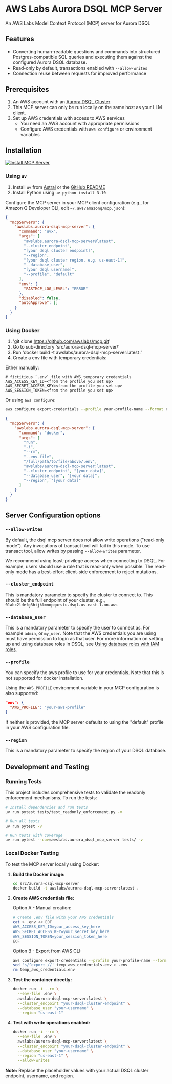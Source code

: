 # AWS Labs Aurora DSQL MCP Server

An AWS Labs Model Context Protocol (MCP) server for Aurora DSQL

## Features

- Converting human-readable questions and commands into structured Postgres-compatible SQL queries and executing them against the configured Aurora DSQL database.
- Read-only by default, transactions enabled with `--allow-writes`
- Connection reuse between requests for improved performance

## Prerequisites

1. An AWS account with an [Aurora DSQL Cluster](https://docs.aws.amazon.com/aurora-dsql/latest/userguide/getting-started.html)
1. This MCP server can only be run locally on the same host as your LLM client.
1. Set up AWS credentials with access to AWS services
   - You need an AWS account with appropriate permissions
   - Configure AWS credentials with `aws configure` or environment variables

## Installation

[![Install MCP Server](https://cursor.com/deeplink/mcp-install-light.svg)](https://cursor.com/install-mcp?name=awslabs.aurora-dsql-mcp-server&config=eyJjb21tYW5kIjoidXZ4IGF3c2xhYnMuYXVyb3JhLWRzcWwtbWNwLXNlcnZlckBsYXRlc3QgLS1jbHVzdGVyX2VuZHBvaW50IFt5b3VyIGRzcWwgY2x1c3RlciBlbmRwb2ludF0gLS1yZWdpb24gW3lvdXIgZHNxbCBjbHVzdGVyIHJlZ2lvbiwgZS5nLiB1cy1lYXN0LTFdIC0tZGF0YWJhc2VfdXNlciBbeW91ciBkc3FsIHVzZXJuYW1lXSAtLXByb2ZpbGUgZGVmYXVsdCIsImVudiI6eyJGQVNUTUNQX0xPR19MRVZFTCI6IkVSUk9SIn0sImRpc2FibGVkIjpmYWxzZSwiYXV0b0FwcHJvdmUiOltdfQ%3D%3D)

### Using `uv`

1. Install `uv` from [Astral](https://docs.astral.sh/uv/getting-started/installation/) or the [GitHub README](https://github.com/astral-sh/uv#installation)
2. Install Python using `uv python install 3.10`

Configure the MCP server in your MCP client configuration (e.g., for Amazon Q Developer CLI, edit `~/.aws/amazonq/mcp.json`):

```json
{
  "mcpServers": {
    "awslabs.aurora-dsql-mcp-server": {
      "command": "uvx",
      "args": [
        "awslabs.aurora-dsql-mcp-server@latest",
        "--cluster_endpoint",
        "[your dsql cluster endpoint]",
        "--region",
        "[your dsql cluster region, e.g. us-east-1]",
        "--database_user",
        "[your dsql username]",
        "--profile", "default"
      ],
      "env": {
        "FASTMCP_LOG_LEVEL": "ERROR"
      },
      "disabled": false,
      "autoApprove": []
    }
  }
}
```

### Using Docker

1. 'git clone https://github.com/awslabs/mcp.git'
2. Go to sub-directory 'src/aurora-dsql-mcp-server/'
3. Run 'docker build -t awslabs/aurora-dsql-mcp-server:latest .'
4. Create a env file with temporary credentials:

Either manually:
```file
# fictitious `.env` file with AWS temporary credentials
AWS_ACCESS_KEY_ID=<from the profile you set up>
AWS_SECRET_ACCESS_KEY=<from the profile you set up>
AWS_SESSION_TOKEN=<from the profile you set up>
```

Or using `aws configure`:

```bash
aws configure export-credentials --profile your-profile-name --format env > temp_aws_credentials.env | sed 's/^export //' > temp_aws_credentials.env
```

```json
{
  "mcpServers": {
    "awslabs.aurora-dsql-mcp-server": {
      "command": "docker",
      "args": [
        "run",
        "-i",
        "--rm",
        "--env-file",
        "/full/path/to/file/above/.env",
        "awslabs/aurora-dsql-mcp-server:latest",
        "--cluster_endpoint", "[your data]",
        "--database_user", "[your data]",
        "--region", "[your data]"
      ]
    }
  }
}
```

## Server Configuration options

### `--allow-writes`

By default, the dsql mcp server does not allow write operations ("read-only mode"). Any invocations of transact tool will fail in this mode. To use transact tool, allow writes by passing `--allow-writes` parameter.

We recommend using least-privilege access when connecting to DSQL. For example, users should use a role that is read-only when possible. The read-only mode has a best-effort client-side enforcement to reject mutations.

### `--cluster_endpoint`

This is mandatory parameter to specify the cluster to connect to. This should be the full endpoint of your cluster, e.g., `01abc2ldefg3hijklmnopqurstu.dsql.us-east-1.on.aws`

### `--database_user`

This is a mandatory parameter to specify the user to connect as. For example
`admin`, or `my_user`. Note that the AWS credentials you are using must have
permission to login as that user. For more information on setting up and using
database roles in DSQL, see [Using database roles with IAM roles](https://docs.aws.amazon.com/aurora-dsql/latest/userguide/using-database-and-iam-roles.html).

### `--profile`

You can specify the aws profile to use for your credentials. Note that this is
not supported for docker installation.

Using the `AWS_PROFILE` environment variable in your MCP configuration is also
supported:

```json
"env": {
  "AWS_PROFILE": "your-aws-profile"
}
```

If neither is provided, the MCP server defaults to using the "default" profile in your AWS configuration file.

### `--region`

This is a mandatory parameter to specify the region of your DSQL database.

## Development and Testing

### Running Tests

This project includes comprehensive tests to validate the readonly enforcement mechanisms. To run the tests:

```bash
# Install dependencies and run tests
uv run pytest tests/test_readonly_enforcement.py -v

# Run all tests
uv run pytest -v

# Run tests with coverage
uv run pytest --cov=awslabs.aurora_dsql_mcp_server tests/ -v
```

### Local Docker Testing

To test the MCP server locally using Docker:

1. **Build the Docker image:**
   ```bash
   cd src/aurora-dsql-mcp-server
   docker build -t awslabs/aurora-dsql-mcp-server:latest .
   ```

2. **Create AWS credentials file:**

   Option A - Manual creation:
   ```bash
   # Create .env file with your AWS credentials
   cat > .env << EOF
   AWS_ACCESS_KEY_ID=your_access_key_here
   AWS_SECRET_ACCESS_KEY=your_secret_key_here
   AWS_SESSION_TOKEN=your_session_token_here
   EOF
   ```

   Option B - Export from AWS CLI:
   ```bash
   aws configure export-credentials --profile your-profile-name --format env > temp_aws_credentials.env
   sed 's/^export //' temp_aws_credentials.env > .env
   rm temp_aws_credentials.env
   ```

3. **Test the container directly:**
   ```bash
   docker run -i --rm \
     --env-file .env \
     awslabs/aurora-dsql-mcp-server:latest \
     --cluster_endpoint "your-dsql-cluster-endpoint" \
     --database_user "your-username" \
     --region "us-east-1"
   ```

4. **Test with write operations enabled:**
   ```bash
   docker run -i --rm \
     --env-file .env \
     awslabs/aurora-dsql-mcp-server:latest \
     --cluster_endpoint "your-dsql-cluster-endpoint" \
     --database_user "your-username" \
     --region "us-east-1" \
     --allow-writes
   ```

**Note:** Replace the placeholder values with your actual DSQL cluster endpoint, username, and region.
